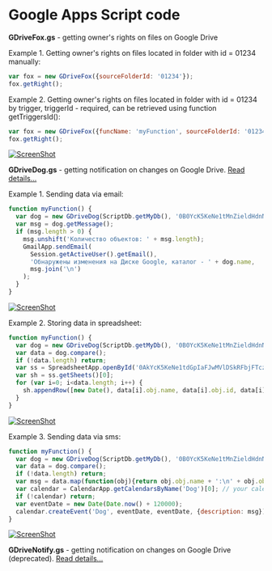 Google Apps Script code
=======================

**GDriveFox.gs** - getting owner's rights on files on Google Drive

Example 1. Getting owner's rights on files located in folder with id = 01234 manually:
```javascript
var fox = new GDriveFox({sourceFolderId: '01234'});
fox.getRight();
```
Example 2. Getting owner's rights on files located in folder with id = 01234 by trigger, 
triggerId - required, can be retrieved using function getTriggersId():
```javascript
var fox = new GDriveFox({funcName: 'myFunction', sourceFolderId: '01234', triggerId: '09876'});
fox.getRight();
```
[![ScreenShot](https://raw.github.com/dab00/gas/master/scr/scr4.jpg)](http://youtu.be/JWvlmo-wVFA)

**GDriveDog.gs** - getting notification on changes on Google Drive. [Read details...](http://www.daspot.ru/2013/12/google-drive-2.html)

Example 1. Sending data via email:
```javascript
function myFunction() {
  var dog = new GDriveDog(ScriptDb.getMyDb(), '0B0YcK5KeNe1tMnZieldHdnNVOFU'); // your folder's ID
  var msg = dog.getMessage();
  if (msg.length > 0) {
    msg.unshift('Количество объектов: ' + msg.length);
    GmailApp.sendEmail(
      Session.getActiveUser().getEmail(),
      'Обнаружены изменения на Диске Google, каталог - ' + dog.name,
      msg.join('\n')
    );
  }
}
```
[![ScreenShot](https://raw.github.com/dab00/gas/master/scr/scr1.jpg)](http://youtu.be/P2BWY25u22k)

Example 2. Storing data in spreadsheet:
```javascript
function myFunction() {
  var dog = new GDriveDog(ScriptDb.getMyDb(), '0B0YcK5KeNe1tMnZieldHdnNVOFU'); // your folder's ID
  var data = dog.compare();
  if (!data.length) return;  
  var ss = SpreadsheetApp.openById('0AkYcK5KeNe1tdGpIaFJwMVlDSkRFbjFTczNESFdaWUE'); // your spreadsheet's id
  var sh = ss.getSheets()[0]; 
  for (var i=0; i<data.length; i++) {
    sh.appendRow([new Date(), data[i].obj.name, data[i].obj.id, data[i].prop, data[i].obj.openUrl]);
  }  
}
```
[![ScreenShot](https://raw.github.com/dab00/gas/master/scr/scr2.jpg)](http://youtu.be/Xr5VgpxZz0E)

Example 3. Sending data via sms:
```javascript
function myFunction() {
  var dog = new GDriveDog(ScriptDb.getMyDb(), '0B0YcK5KeNe1tMnZieldHdnNVOFU'); // your folder's ID
  var data = dog.compare();
  if (!data.length) return;  
  var msg = data.map(function(obj){return obj.obj.name + ':\n' + obj.obj.openUrl}).join('\n\n');
  var calendar = CalendarApp.getCalendarsByName('Dog')[0]; // your calendar's name
  if (!calendar) return;  
  var eventDate = new Date(Date.now() + 120000);  
  calendar.createEvent('Dog', eventDate, eventDate, {description: msg});
}
```
[![ScreenShot](https://raw.github.com/dab00/gas/master/scr/scr3.jpg)](http://youtu.be/i5l3_KX4B_0)

**GDriveNotify.gs** - getting notification on changes on Google Drive (deprecated). [Read details...](href="http://www.daspot.ru/2013/06/google-drive.html)